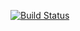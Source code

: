 [![Build Status](https://travis-ci.com/jasongama/settings-bill-expressjs.svg?branch=master)](https://travis-ci.com/jasongama/settings-bill-expressjs)

